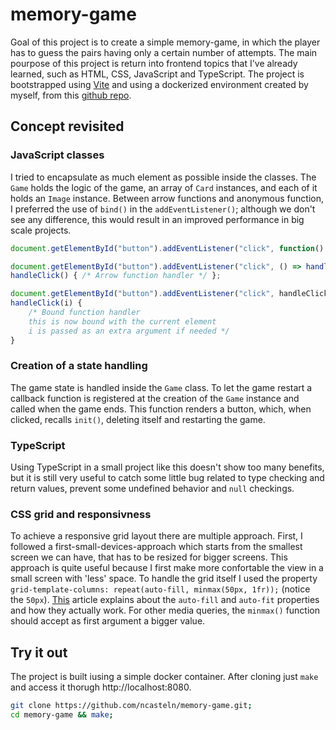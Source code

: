 # memory-game

Goal of this project is to create a simple memory-game, in which the player has to guess the pairs having only a certain number of attempts. The main pourpose of this project is return into frontend topics that I've already learned, such as HTML, CSS, JavaScript and TypeScript. The project is bootstrapped using [Vite](https://vitejs.dev/) and using a dockerized environment created by myself, from this [github repo](https://github.com/ncasteln/vite-boilerplate/).

## Concept revisited
### JavaScript classes
I tried to encapsulate as much element as possible inside the classes. The `Game` holds the logic of the game, an array of `Card` instances, and each of it holds an `Image` instance. Between arrow functions and anonymous function, I preferred the use of `bind()` in the  `addEventListener()`; although we don't see any difference, this would result in an improved performance in big scale projects.
```javascript
document.getElementById("button").addEventListener("click", function() { /* Anonymous function as callback */ });

document.getElementById("button").addEventListener("click", () => handleClick());
handleClick() { /* Arrow function handler */ };

document.getElementById("button").addEventListener("click", handleClick.bind(this, i));
handleClick(i) {
	/* Bound function handler
	this is now bound with the current element
	i is passed as an extra argument if needed */
}
```

### Creation of a state handling
The game state is handled inside the `Game` class. To let the game restart a callback function is registered at the creation of the `Game` instance and called when the game ends. This function renders a button, which, when clicked, recalls `init()`, deleting itself and restarting the game.

### TypeScript
Using TypeScript in a small project like this doesn't show too many benefits, but it is still very useful to catch some little bug related to type checking and return values, prevent some undefined behavior and `null` checkings.

### CSS grid and responsivness
To achieve a responsive grid layout there are multiple approach. First, I followed a first-small-devices-approach which starts from the smallest screen we can have, that has to be resized for bigger screens. This approach is quite useful because I first make more confortable the view in a small screen with 'less' space.
To handle the grid itself I used the property `grid-template-columns: repeat(auto-fill, minmax(50px, 1fr));` (notice the `50px`). [This](https://www.imarketinx.de/artikel/responsive-image-gallery-with-css-grid.html) article explains about the `auto-fill` and `auto-fit` properties and how they actually work. For other media queries, the `minmax()` function should accept as first argument a bigger value.

## Try it out
The project is built iusing a simple docker container. After cloning just `make` and access it thorugh http://localhost:8080.
```bash
git clone https://github.com/ncasteln/memory-game.git;
cd memory-game && make;
```
